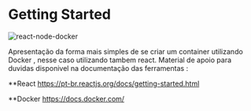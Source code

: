 # Getting Started 

![react-node-docker](https://user-images.githubusercontent.com/65372378/109647214-cb59a680-7b37-11eb-8988-8c3d40feabeb.png)

Apresentação da forma mais simples de se criar um container utilizando Docker , nesse caso utilizando tambem react. Material de apoio para duvidas 
disponivel na documentação das ferramentas :

**React https://pt-br.reactjs.org/docs/getting-started.html

**Docker https://docs.docker.com/

